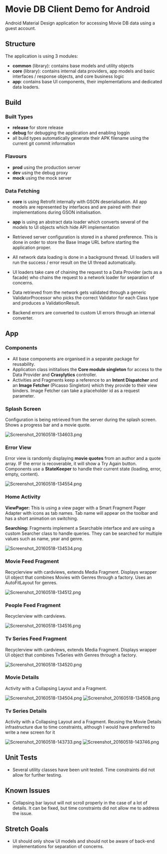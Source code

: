 # Movie DB Client Demo for Android #
Android Material Design application for accessing Movie DB data using a guest account.

## Structure ##
The application is using 3 modules:
 
* **common** (library): contains base models and utility objects
* **core** (library): contains internal data providers, app models and basic interfaces / response objects, and core business logic
* **app**: contains base UI components, their implementations and dedicated data loaders.

## Build ##
### Built Types ###
* **release** for store release
* **debug** for debugging the application and enabling loggin
* all build types automatically generate their APK filename using the current git commit information
### Flavours ###
* **prod** using the production server
* **dev** using the debug proxy
* **mock** using the mock server
### Data Fetching ###
* **core** is using Retrofit internally with GSON deserialisation. All app models are represented by interfaces and are paired with their implementations during GSON initialisation.
* **app** is using an abstract data loader which converts several of the models to UI objects which hide API implementation 

* Retrieved server configuration is stored in a shared preference. This is done in order to store the Base Image URL before starting the application proper.
* All network data loading is done in a background thread. UI loaders will run the success / error result on the UI thread automatically.
* UI loaders take care of chaining the request to a Data Provider (acts as a facade) who chains the request to a network loader for separation of concerns.
* Data retrieved from the network gets validated through a generic ValidatorProcessor who picks the correct Validator for each Class type and produces a ValidationResult.
* Backend errors are converted to custom UI errors through an internal converter.

## App ##

### Components ###
* All base components are organised in a separate package for reusability.
* Application class inititalises the **Core module singleton** for access to the Data Provider and **Crasylytics** controller.
* Activities and Fragments keep a reference to an **Intent Dispatcher** and an **Image Fetcher** (Picasso Singleton) which they provide to their view binders. Image Fetcher can take a placeholder id as a request parameter.

### Splash Screen ###
Configuration is being retrieved from the server during the splash screen. Shows a progress bar and a movie quote.

![Screenshot_20160518-134603.png](https://bitbucket.org/repo/gBjXLM/images/1655290595-Screenshot_20160518-134603.png)

### Error View ###
Error view is randomly displaying **movie quotes** from an author and a quote array.
IF the error is recoverable, it will show a Try Again button.
Components use a **StateKeeper** to handle their current state (loading, error, empty, content).

![Screenshot_20160518-134554.png](https://bitbucket.org/repo/gBjXLM/images/2862971167-Screenshot_20160518-134554.png)

### Home Activity ###
**ViewPager:** This is using a view pager with a Smart Fragment Pager Adapter with icons as tab names. Tab name will appear on the toolbar and has a short animation on switching.

**Searching:** Fragments implement a Searchable interface and are using a custom Searcher class to handle queries. They can be searched for multiple values such as name, year and genre.

![Screenshot_20160518-134534.png](https://bitbucket.org/repo/gBjXLM/images/1023503257-Screenshot_20160518-134534.png)

### Movie Feed Fragment ###
Recyclerview with cardviews, extends Media Fragment. Displays wrapper UI object that combines Movies with Genres through a factory. Uses an AutoFitLayout for genres.

![Screenshot_20160518-134512.png](https://bitbucket.org/repo/gBjXLM/images/4005901145-Screenshot_20160518-134512.png)

### People Feed Fragment ###
Recyclerview with cardviews.

![Screenshot_20160518-134516.png](https://bitbucket.org/repo/gBjXLM/images/1488809604-Screenshot_20160518-134516.png)

### Tv Series Feed Fragment ###
Recyclerview with cardviews, extends Media Fragment. Displays wrapper UI object that combines TvSeries with Genres through a factory.

![Screenshot_20160518-134520.png](https://bitbucket.org/repo/gBjXLM/images/2904125364-Screenshot_20160518-134520.png)

### Movie Details ###
Activity with a Collapsing Layout and a Fragment.

![Screenshot_20160518-134504.png](https://bitbucket.org/repo/gBjXLM/images/2389392838-Screenshot_20160518-134504.png)
![Screenshot_20160518-134508.png](https://bitbucket.org/repo/gBjXLM/images/2521186092-Screenshot_20160518-134508.png)

### Tv Series Details ###
Activity with a Collapsing Layout and a Fragment. Reusing the Movie Details infrastructure due to time constraints, although I would have preferred to write a new screen for it

![Screenshot_20160518-143733.png](https://bitbucket.org/repo/gBjXLM/images/431905170-Screenshot_20160518-143733.png)
![Screenshot_20160518-143746.png](https://bitbucket.org/repo/gBjXLM/images/3351930293-Screenshot_20160518-143746.png)

## Unit Tests ##
* Several utility classes have been unit tested. Time constraints did not allow for further testing. 

## Known Issues ##
* Collapsing bar layout will not scroll properly in the case of a lot of details. It can be fixed, but time constraints did not allow me to address the issue.

## Stretch Goals ##
* UI should only show UI models and should not be aware of back-end implementations for separation of concerns.